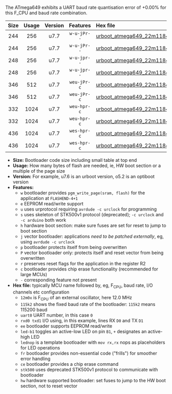 The ATmega649 exhibits a UART baud rate quantisation error of +0.00% for this F_CPU and baud rate combination.

|Size|Usage|Version|Features|Hex file|
|:-:|:-:|:-:|:-:|:--|
|244|256|u7.7|`w-u-jPr--`|[urboot_atmega649_22m1184x_+460k8_uart0_rxe0_txe1_led+b5.hex](https://raw.githubusercontent.com/stefanrueger/urboot.hex/main/mcus/atmega649/external_oscillator/fcpu_22m1184x/br_+460k8/urboot_atmega649_22m1184x_+460k8_uart0_rxe0_txe1_led+b5.hex)|
|244|256|u7.7|`w-u-jPr--`|[urboot_atmega649_22m1184x_+460k8_uart0_rxe0_txe1_lednop.hex](https://raw.githubusercontent.com/stefanrueger/urboot.hex/main/mcus/atmega649/external_oscillator/fcpu_22m1184x/br_+460k8/urboot_atmega649_22m1184x_+460k8_uart0_rxe0_txe1_lednop.hex)|
|248|256|u7.7|`w-u-jpr--`|[urboot_atmega649_22m1184x_+460k8_uart0_rxe0_txe1_led+b5_fr.hex](https://raw.githubusercontent.com/stefanrueger/urboot.hex/main/mcus/atmega649/external_oscillator/fcpu_22m1184x/br_+460k8/urboot_atmega649_22m1184x_+460k8_uart0_rxe0_txe1_led+b5_fr.hex)|
|248|256|u7.7|`w-u-jpr--`|[urboot_atmega649_22m1184x_+460k8_uart0_rxe0_txe1_lednop_fr.hex](https://raw.githubusercontent.com/stefanrueger/urboot.hex/main/mcus/atmega649/external_oscillator/fcpu_22m1184x/br_+460k8/urboot_atmega649_22m1184x_+460k8_uart0_rxe0_txe1_lednop_fr.hex)|
|346|512|u7.7|`weu-jPr-c`|[urboot_atmega649_22m1184x_+460k8_uart0_rxe0_txe1_ee_led+b5_fr_ce.hex](https://raw.githubusercontent.com/stefanrueger/urboot.hex/main/mcus/atmega649/external_oscillator/fcpu_22m1184x/br_+460k8/urboot_atmega649_22m1184x_+460k8_uart0_rxe0_txe1_ee_led+b5_fr_ce.hex)|
|346|512|u7.7|`weu-jPr-c`|[urboot_atmega649_22m1184x_+460k8_uart0_rxe0_txe1_ee_lednop_fr_ce.hex](https://raw.githubusercontent.com/stefanrueger/urboot.hex/main/mcus/atmega649/external_oscillator/fcpu_22m1184x/br_+460k8/urboot_atmega649_22m1184x_+460k8_uart0_rxe0_txe1_ee_lednop_fr_ce.hex)|
|332|1024|u7.7|`weu-hpr-c`|[urboot_atmega649_22m1184x_+460k8_uart0_rxe0_txe1_ee_led+b5_fr_ce_hw.hex](https://raw.githubusercontent.com/stefanrueger/urboot.hex/main/mcus/atmega649/external_oscillator/fcpu_22m1184x/br_+460k8/urboot_atmega649_22m1184x_+460k8_uart0_rxe0_txe1_ee_led+b5_fr_ce_hw.hex)|
|332|1024|u7.7|`weu-hpr-c`|[urboot_atmega649_22m1184x_+460k8_uart0_rxe0_txe1_ee_lednop_fr_ce_hw.hex](https://raw.githubusercontent.com/stefanrueger/urboot.hex/main/mcus/atmega649/external_oscillator/fcpu_22m1184x/br_+460k8/urboot_atmega649_22m1184x_+460k8_uart0_rxe0_txe1_ee_lednop_fr_ce_hw.hex)|
|436|1024|u7.7|`wes-hpr-c`|[urboot_atmega649_22m1184x_+460k8_uart0_rxe0_txe1_ee_led+b5_fr_ce_stk500_hw.hex](https://raw.githubusercontent.com/stefanrueger/urboot.hex/main/mcus/atmega649/external_oscillator/fcpu_22m1184x/br_+460k8/urboot_atmega649_22m1184x_+460k8_uart0_rxe0_txe1_ee_led+b5_fr_ce_stk500_hw.hex)|
|436|1024|u7.7|`wes-hpr-c`|[urboot_atmega649_22m1184x_+460k8_uart0_rxe0_txe1_ee_lednop_fr_ce_stk500_hw.hex](https://raw.githubusercontent.com/stefanrueger/urboot.hex/main/mcus/atmega649/external_oscillator/fcpu_22m1184x/br_+460k8/urboot_atmega649_22m1184x_+460k8_uart0_rxe0_txe1_ee_lednop_fr_ce_stk500_hw.hex)|

- **Size:** Bootloader code size including small table at top end
- **Usage:** How many bytes of flash are needed, ie, HW boot section or a multiple of the page size
- **Version:** For example, u7.6 is an urboot version, o5.2 is an optiboot version
- **Features:**
  + `w` bootloader provides `pgm_write_page(sram, flash)` for the application at `FLASHEND-4+1`
  + `e` EEPROM read/write support
  + `u` uses urprotocol requiring `avrdude -c urclock` for programming
  + `s` uses skeleton of STK500v1 protocol (deprecated); `-c urclock` and `-c arduino` both work
  + `h` hardware boot section: make sure fuses are set for reset to jump to boot section
  + `j` vector bootloader: applications *need to be patched externally*, eg, using `avrdude -c urclock`
  + `p` bootloader protects itself from being overwritten
  + `P` vector bootloader only: protects itself and reset vector from being overwritten
  + `r` preserves reset flags for the application in the register R2
  + `c` bootloader provides chip erase functionality (recommended for large MCUs)
  + `-` corresponding feature not present
- **Hex file:** typically MCU name followed by, eg, F<sub>CPU</sub>, baud rate, I/O channels etc configuration
  + `12m0x` is F<sub>CPU</sub> of an external oscillator, here 12.0 MHz
  + `115k2` shows the fixed baud rate of the bootloader: `115k2` means 115200 baud
  + `uart0` UART number, in this case `0`
  + `rxd0 txd1` I/O using, in this example, lines RX `D0` and TX `D1`
  + `ee` bootloader supports EEPROM read/write
  + `led-b1` toggles an active-low LED on pin `B1`, `+` designates an active-high LED
  + `lednop` is a template bootloader with `mov rx,rx` nops as placeholders for LED operations
  + `fr` bootloader provides non-essential code ("frills") for smoother error handling
  + `ce` bootloader provides a chip erase command
  + `stk500` uses deprecated STK500v1 protocol to communicate with bootloader
  + `hw` hardware supported bootloader: set fuses to jump to the HW boot section, not to reset vector
